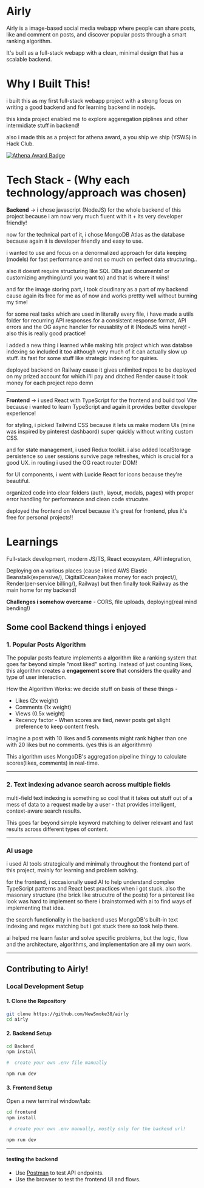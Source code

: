 # Airly

Airly is a image-based social media webapp where people can share posts, like and comment on posts, and discover popular posts through a smart ranking algorithm. 

It's built as a full-stack webapp with a clean, minimal design that has a scalable backend.

# Why I Built This! 

i built this as my first full-stack webapp project with a strong focus on writing a good backend and for learning backend in nodejs. 

this kinda project enabled me to explore aggeregation piplines and other intermidiate stuff in backend!

also i made this as a project for athena award, a you ship we ship (YSWS) in Hack Club.

[![Athena Award Badge](https://img.shields.io/endpoint?url=https%3A%2F%2Faward.athena.hackclub.com%2Fapi%2Fbadge)](https://award.athena.hackclub.com?utm_source=readme)

# Tech Stack - (Why each technology/approach was chosen)

**Backend** -> i chose javascript (NodeJS) for the whole backend of this project because i am now very much fluent with it + its very developer friendly!

now for the technical part of it, i chose MongoDB Atlas as the database because again it is developer friendly and easy to use. 

i wanted to use and focus on a denormalized approach for data keeping (models) for fast performance and not so much on perfect data structuring..

also it doesnt require structuring like SQL DBs just documents! or customizing anything(until you want to) and that is where it wins! 

and for the image storing part, i took cloudinary as a part of my backend cause again its free for me as of now and works prettty well without burning my time!

for some real tasks which are used in literally every file, i have made a utils folder for recurring API responses for a consistent response format, API errors and the OG async handler for reusablity of it (NodeJS wins here)! - also this is really good practice!

i added a new thing i learned while making htis project which was databse indexing so included it too although very much of it can actually slow up stuff. its fast for some stuff like strategic indexing for quiries.

deployed backend on Railway cause it gives unlimited repos to be deployed on my prized account for which i'll pay and ditched Render cause it took money for each project repo demn

---
**Frontend** -> i used React with TypeScript for the frontend and build tool Vite  because i wanted to learn TypeScript and again it provides better developer experience! 

for styling, i picked Tailwind CSS because it lets us make modern UIs (mine was inspired by pinterest dashbaord) super quickly without writing custom CSS.

and for state management, i used Redux toolkit. i also added localStorage persistence so user sessions survive page refreshes, which is crucial for a good UX. in routing i used the OG react router DOM!

for UI components, i went with Lucide React for icons because they're beautiful.

organized code into clear folders (auth, layout, modals, pages) with proper error handling for performance and clean code strucutre.

deployed the frontend on Vercel because it's great for frontend, plus it's free for personal projects!!

# Learnings

Full-stack development, modern JS/TS, React ecosystem, API integration,

Deploying on a various places (cause i tried AWS Elastic Beanstalk(expensive/), DigitalOcean(takes money for each project/), Render(per-service billing/), Railway) but then finally took Railway as the main home for my backend!

**Challenges i somehow overcame** - CORS, file uploads, deploying(real mind bending!)


##  **Some cool Backend things i enjoyed**

### **1. Popular Posts Algorithm**

The popular posts feature implements a algorithm like a ranking system that goes far beyond simple "most liked" sorting. Instead of just counting likes, this algorithm creates a **engagement score** that considers the quality and type of user interaction.

How the Algorithm Works: we decide stuff on basis of these things -
- Likes (2x weight)
- Comments (1x weight)
- Views (0.5x weight)
- Recency factor - When scores are tied, newer posts get slight preference to keep content fresh. 

imagine a post with 10 likes and 5 comments might rank higher than one with 20 likes but no comments. (yes this is an algorithmm)

This algorithm uses MongoDB's aggregation pipeline thingy to calculate scores(likes, comments) in real-time. 

---

### **2. Text indexing advance search across multiple fields**

multi-field text indexing is something so cool that it takes out stuff out of a mess of data to a request made by a user - that provides intelligent, context-aware search results.

 This goes far beyond simple keyword matching to deliver relevant and fast results across different types of content.

---


### AI usage

i used AI tools strategically and minimally throughout the frontend part of this  project, mainly for learning and problem solving. 

for the frontend, i occasionally used AI to help understand complex TypeScript patterns and React best practices when i got stuck. also the masonary structure (the brick like strucutre of the posts) for a pinterest like look was hard to implement so there i brainstormed with ai to find ways of implementing that idea.

the search functionality in the backend uses MongoDB's built-in text indexing and regex matching but i got stuck there so took help there.

ai helped me learn faster and solve specific problems, but the logic, flow and the architecture, algorithms, and implementation are all my own work. 

---

## Contributing to Airly!


### Local Development Setup

#### 1. Clone the Repository
```bash
git clone https://github.com/NewSmoke38/airly
cd airly
```

#### 2. Backend Setup
```bash
cd Backend
npm install           

#  create your own .env file manually

npm run dev
```

#### 3. Frontend Setup
Open a new terminal window/tab:
```bash
cd frontend
npm install           

 # create your own .env manually, mostly only for the backend url!

npm run dev
```
---

#### testing the backend 
- Use [Postman](https://www.postman.com/) to test API endpoints.
- Use the browser to test the frontend UI and flows.



